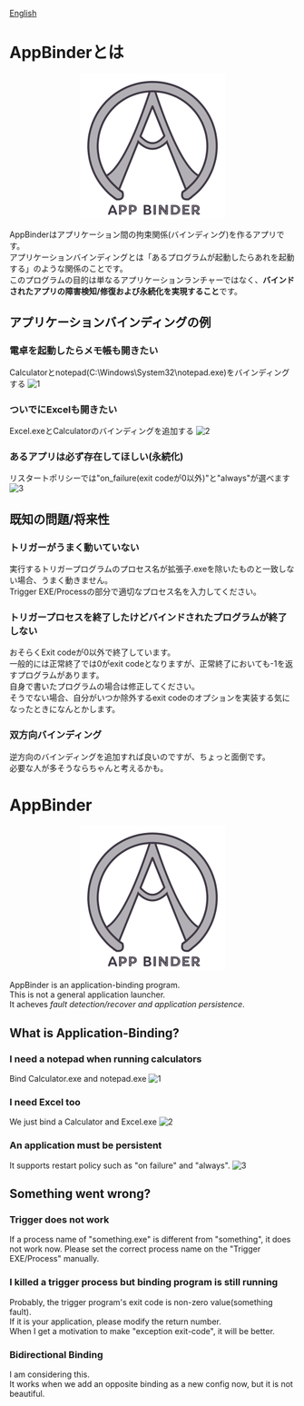 [English](https://github.com/TenteEEEE/app_binder?#AppBinder)
# AppBinderとは
<div align="center"><img src="./app_binder/appbinder_logo.png"></div>

AppBinderはアプリケーション間の拘束関係(バインディング)を作るアプリです。  
アプリケーションバインディングとは「あるプログラムが起動したらあれを起動する」のような関係のことです。  
このプログラムの目的は単なるアプリケーションランチャーではなく、**バインドされたアプリの障害検知/修復および永続化を実現すること**です。

## アプリケーションバインディングの例
### 電卓を起動したらメモ帳も開きたい
Calculatorとnotepad(C:\Windows\System32\notepad.exe)をバインディングする
![1](https://user-images.githubusercontent.com/9051681/85918770-96a69880-b8a0-11ea-90f7-20f7c674db5c.gif)

### ついでにExcelも開きたい
Excel.exeとCalculatorのバインディングを追加する
![2](https://user-images.githubusercontent.com/9051681/85918803-cfdf0880-b8a0-11ea-861b-5ea2f15793f2.gif)

### あるアプリは必ず存在してほしい(永続化)
リスタートポリシーでは"on_failure(exit codeが0以外)"と"always"が選べます
![3](https://user-images.githubusercontent.com/9051681/85918818-f0a75e00-b8a0-11ea-9543-2ce604258bbf.gif)

## 既知の問題/将来性
### トリガーがうまく動いていない
実行するトリガープログラムのプロセス名が拡張子.exeを除いたものと一致しない場合、うまく動きません。  
Trigger EXE/Processの部分で適切なプロセス名を入力してください。

### トリガープロセスを終了したけどバインドされたプログラムが終了しない
おそらくExit codeが0以外で終了しています。  
一般的には正常終了では0がexit codeとなりますが、正常終了においても-1を返すプログラムがあります。  
自身で書いたプログラムの場合は修正してください。  
そうでない場合、自分がいつか除外するexit codeのオプションを実装する気になったときになんとかします。

### 双方向バインディング
逆方向のバインディングを追加すれば良いのですが、ちょっと面倒です。  
必要な人が多そうならちゃんと考えるかも。

# AppBinder
<div align="center"><img src="./app_binder/appbinder_logo.png"></div>

AppBinder is an application-binding program.  
This is not a general application launcher.  
It acheves *fault detection/recover and application persistence*.

## What is Application-Binding?
### I need a notepad when running calculators
Bind Calculator.exe and notepad.exe
![1](https://user-images.githubusercontent.com/9051681/85918770-96a69880-b8a0-11ea-90f7-20f7c674db5c.gif)

### I need Excel too
We just bind a Calculator and Excel.exe
![2](https://user-images.githubusercontent.com/9051681/85918803-cfdf0880-b8a0-11ea-861b-5ea2f15793f2.gif)

### An application must be persistent
It supports restart policy such as "on failure" and "always".
![3](https://user-images.githubusercontent.com/9051681/85918818-f0a75e00-b8a0-11ea-9543-2ce604258bbf.gif)

## Something went wrong?
### Trigger does not work
If a process name of "something.exe" is different from "something", it does not work now. 
Please set the correct process name on the "Trigger EXE/Process" manually.

### I killed a trigger process but binding program is still running
Probably, the trigger program's exit code is non-zero value(something fault).  
If it is your application, please modify the return number.  
When I get a motivation to make "exception exit-code", it will be better.

### Bidirectional Binding
I am considering this.  
It works when we add an opposite binding as a new config now, but it is not beautiful.
